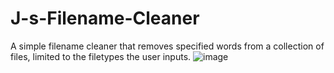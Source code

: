 # J-s-Filename-Cleaner
A simple filename cleaner that removes specified words from a collection of files, limited to the filetypes the user inputs.
![image](https://user-images.githubusercontent.com/59098194/189674597-fdaf8bd2-7721-4ccd-b83d-a14fb5cb5020.png)
